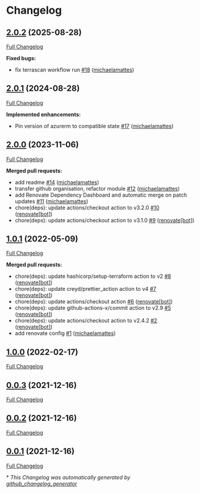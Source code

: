 # Changelog

## [2.0.2](https://github.com/telekom-mms/terraform-azurerm-management/tree/2.0.2) (2025-08-28)

[Full Changelog](https://github.com/telekom-mms/terraform-azurerm-management/compare/2.0.1...2.0.2)

**Fixed bugs:**

- fix terrascan workflow run [\#18](https://github.com/telekom-mms/terraform-azurerm-management/pull/18) ([michaelamattes](https://github.com/michaelamattes))

## [2.0.1](https://github.com/telekom-mms/terraform-azurerm-management/tree/2.0.1) (2024-08-28)

[Full Changelog](https://github.com/telekom-mms/terraform-azurerm-management/compare/2.0.0...2.0.1)

**Implemented enhancements:**

- Pin version of azurerm to compatible state   [\#17](https://github.com/telekom-mms/terraform-azurerm-management/pull/17) ([michaelamattes](https://github.com/michaelamattes))

## [2.0.0](https://github.com/telekom-mms/terraform-azurerm-management/tree/2.0.0) (2023-11-06)

[Full Changelog](https://github.com/telekom-mms/terraform-azurerm-management/compare/1.0.1...2.0.0)

**Merged pull requests:**

- add readme [\#14](https://github.com/telekom-mms/terraform-azurerm-management/pull/14) ([michaelamattes](https://github.com/michaelamattes))
- transfer github organisation, refactor module [\#12](https://github.com/telekom-mms/terraform-azurerm-management/pull/12) ([michaelamattes](https://github.com/michaelamattes))
- add Renovate Dependency Dashboard and automatic merge on patch updates [\#11](https://github.com/telekom-mms/terraform-azurerm-management/pull/11) ([michaelamattes](https://github.com/michaelamattes))
- chore\(deps\): update actions/checkout action to v3.2.0 [\#10](https://github.com/telekom-mms/terraform-azurerm-management/pull/10) ([renovate[bot]](https://github.com/apps/renovate))
- chore\(deps\): update actions/checkout action to v3.1.0 [\#9](https://github.com/telekom-mms/terraform-azurerm-management/pull/9) ([renovate[bot]](https://github.com/apps/renovate))

## [1.0.1](https://github.com/telekom-mms/terraform-azurerm-management/tree/1.0.1) (2022-05-09)

[Full Changelog](https://github.com/telekom-mms/terraform-azurerm-management/compare/1.0.0...1.0.1)

**Merged pull requests:**

- chore\(deps\): update hashicorp/setup-terraform action to v2 [\#8](https://github.com/telekom-mms/terraform-azurerm-management/pull/8) ([renovate[bot]](https://github.com/apps/renovate))
- chore\(deps\): update creyd/prettier\_action action to v4 [\#7](https://github.com/telekom-mms/terraform-azurerm-management/pull/7) ([renovate[bot]](https://github.com/apps/renovate))
- chore\(deps\): update actions/checkout action [\#6](https://github.com/telekom-mms/terraform-azurerm-management/pull/6) ([renovate[bot]](https://github.com/apps/renovate))
- chore\(deps\): update github-actions-x/commit action to v2.9 [\#5](https://github.com/telekom-mms/terraform-azurerm-management/pull/5) ([renovate[bot]](https://github.com/apps/renovate))
- chore\(deps\): update actions/checkout action to v2.4.2 [\#2](https://github.com/telekom-mms/terraform-azurerm-management/pull/2) ([renovate[bot]](https://github.com/apps/renovate))
- add renovate config [\#1](https://github.com/telekom-mms/terraform-azurerm-management/pull/1) ([michaelamattes](https://github.com/michaelamattes))

## [1.0.0](https://github.com/telekom-mms/terraform-azurerm-management/tree/1.0.0) (2022-02-17)

[Full Changelog](https://github.com/telekom-mms/terraform-azurerm-management/compare/0.0.3...1.0.0)

## [0.0.3](https://github.com/telekom-mms/terraform-azurerm-management/tree/0.0.3) (2021-12-16)

[Full Changelog](https://github.com/telekom-mms/terraform-azurerm-management/compare/0.0.2...0.0.3)

## [0.0.2](https://github.com/telekom-mms/terraform-azurerm-management/tree/0.0.2) (2021-12-16)

[Full Changelog](https://github.com/telekom-mms/terraform-azurerm-management/compare/0.0.1...0.0.2)

## [0.0.1](https://github.com/telekom-mms/terraform-azurerm-management/tree/0.0.1) (2021-12-16)

[Full Changelog](https://github.com/telekom-mms/terraform-azurerm-management/compare/ccd9c5427804c9ce37ba90e07208118e65a724b2...0.0.1)



\* *This Changelog was automatically generated by [github_changelog_generator](https://github.com/github-changelog-generator/github-changelog-generator)*

